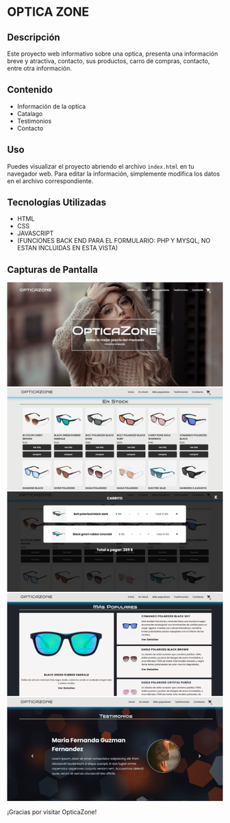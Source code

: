 
# OPTICA ZONE

## Descripción
Este proyecto web informativo sobre una optica, presenta una información breve y atractiva, contacto, sus productos, carro de compras, contacto, entre otra información.

## Contenido
- Información de la optica
- Catalago
- Testimonios
- Contacto

## Uso
Puedes visualizar el proyecto abriendo el archivo `index.html` en tu navegador web. Para editar la información, simplemente modifica los datos en el archivo correspondiente.

## Tecnologías Utilizadas
- HTML
- CSS
- JAVASCRIPT
- (FUNCIONES BACK END PARA EL FORMULARIO: PHP Y MYSQL, NO ESTAN INCLUIDAS EN ESTA VISTA)

## Capturas de Pantalla
![Vista previa de OpticaZone](demo/captura.png)
![Vista previa de OpticaZone](demo/captura2.png)
![Vista previa de OpticaZone](demo/captura3.png)
![Vista previa de OpticaZone](demo/captura4.png)
![Vista previa de OpticaZone](demo/captura5.png)

¡Gracias por visitar OpticaZone!
